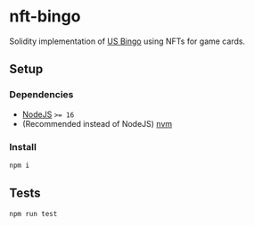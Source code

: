 # nft-bingo
Solidity implementation of [US Bingo](https://en.wikipedia.org/wiki/Bingo_(American_version)) using NFTs for game cards.

## Setup

### Dependencies

- [NodeJS](https://nodejs.org/en/download/) `>= 16`
- (Recommended instead of NodeJS) [nvm](https://github.com/nvm-sh/nvm#installing-and-updating)

### Install

```sh
npm i
```

## Tests

```sh
npm run test
```
